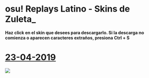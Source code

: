 ﻿# osu! Replays Latino - Skins de Zuleta_
**Haz click en el skin que desees para descargarlo. Si la descarga no comienza o aparecen caracteres extraños, presiona Ctrl + S**
# [23-04-2019](https://github.com/FlyingCat-X/osu-Replays-Latino-Skins/raw/master/Zuleta/Zuleta%2023-12-19.osk)
![](https://github.com/FlyingCat-X/osu-Replays-Latino-Skins/raw/master/Zuleta/Vistas%20previas/Zuleta%2023-12-19.jpg)
